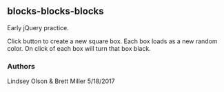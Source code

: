 ## blocks-blocks-blocks
Early jQuery practice.

Click button to create a new square box.
Each box loads as a new random color.
On click of each box will turn that box black.

### Authors
Lindsey Olson & Brett Miller
5/18/2017
